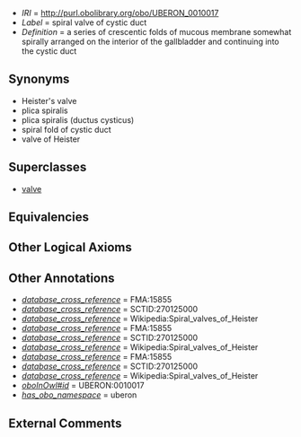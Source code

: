 * *IRI* = http://purl.obolibrary.org/obo/UBERON_0010017
 * *Label* = spiral valve of cystic duct
 * *Definition* = a series of crescentic folds of mucous membrane somewhat spirally arranged on the interior of the gallbladder and continuing into the cystic duct

## Synonyms

 * Heister's valve
 * plica spiralis
 * plica spiralis (ductus cysticus)
 * spiral fold of cystic duct
 * valve of Heister 

## Superclasses

 * [valve](../../UBERON/78/UBERON_0003978.md)

## Equivalencies


## Other Logical Axioms


## Other Annotations

 * *[database_cross_reference](../../ef/oboInOwl#hasDbXref.md)* = FMA:15855
 * *[database_cross_reference](../../ef/oboInOwl#hasDbXref.md)* = SCTID:270125000
 * *[database_cross_reference](../../ef/oboInOwl#hasDbXref.md)* = Wikipedia:Spiral_valves_of_Heister
 * *[database_cross_reference](../../ef/oboInOwl#hasDbXref.md)* = FMA:15855
 * *[database_cross_reference](../../ef/oboInOwl#hasDbXref.md)* = SCTID:270125000
 * *[database_cross_reference](../../ef/oboInOwl#hasDbXref.md)* = Wikipedia:Spiral_valves_of_Heister
 * *[database_cross_reference](../../ef/oboInOwl#hasDbXref.md)* = FMA:15855
 * *[database_cross_reference](../../ef/oboInOwl#hasDbXref.md)* = SCTID:270125000
 * *[database_cross_reference](../../ef/oboInOwl#hasDbXref.md)* = Wikipedia:Spiral_valves_of_Heister
 * *[oboInOwl#id](../../id/oboInOwl#id.md)* = UBERON:0010017
 * *[has_obo_namespace](../../ce/oboInOwl#hasOBONamespace.md)* = uberon

## External Comments

